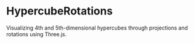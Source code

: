 # HypercubeRotations
Visualizing 4th and 5th-dimensional hypercubes through projections and rotations using Three.js.
